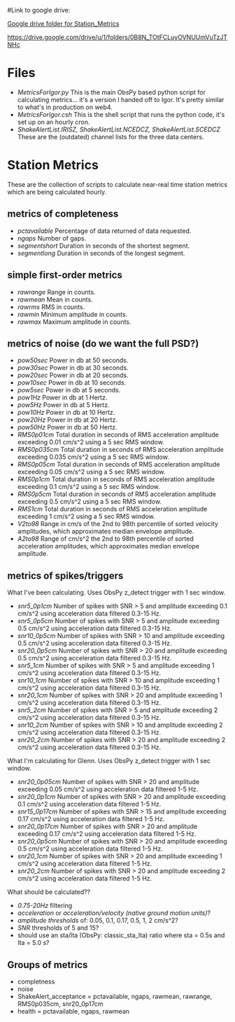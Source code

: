 
#Link to google drive:

<a href="https://drive.google.com/drive/u/1/folders/0B8N_TOtFCLuyOVNUUmVuTzJTNHc">Google drive folder for Station_Metrics</a>

https://drive.google.com/drive/u/1/folders/0B8N_TOtFCLuyOVNUUmVuTzJTNHc

# Files

- *MetricsForIgor.py*  This is the main ObsPy based python script for calculating metrics... it's a version I handed off to Igor.  It's pretty similar to what's in production on web4.
- *MetricsForIgor.csh*  This is the shell script that runs the python code, it's set up on an hourly cron.
- *ShakeAlertList.IRISZ, ShakeAlertList.NCEDCZ, ShakeAlertList.SCEDCZ* These are the (outdated) channel lists for the three data centers.

# Station Metrics

These are the collection of scripts to calculate near-real time station metrics which are being calculated hourly.

## metrics of completeness

- *pctavailable* Percentage of data returned of data requested.
- *ngaps* Number of gaps.
- *segmentshort*  Duration in seconds of the shortest segment.
- *segmentlong*  Duration in seconds of the longest segment.

## simple first-order metrics

- *rawrange*  Range in counts.
- *rawmean*  Mean in counts.
- *rawrms*  RMS in counts.
- *rawmin*  Minimum amplitude in counts.
- *rawmax*  Maximum amplitude in counts.

## metrics of noise (do we want the full PSD?)

- *pow50sec* Power in db at 50 seconds.
- *pow30sec* Power in db at 30 seconds.
- *pow20sec* Power in db at 20 seconds.
- *pow10sec* Power in db at 10 seconds.
- *pow5sec* Power in db at 5 seconds.
- *pow1Hz* Power in db at 1 Hertz.
- *pow5Hz* Power in db at 5 Hertz.
- *pow10Hz* Power in db at 10 Hertz.
- *pow20Hz* Power in db at 20 Hertz.
- *pow50Hz* Power in db at 50 Hertz.
- *RMS0p01cm* Total duration in seconds of RMS acceleration amplitude exceeding 0.01 cm/s^2 using a 5 sec RMS window.
- *RMS0p035cm* Total duration in seconds of RMS acceleration amplitude exceeding 0.035 cm/s^2 using a 5 sec RMS window.
- *RMS0p05cm* Total duration in seconds of RMS acceleration amplitude exceeding 0.05 cm/s^2 using a 5 sec RMS window.
- *RMS0p1cm* Total duration in seconds of RMS acceleration amplitude exceeding 0.1 cm/s^2 using a 5 sec RMS window.
- *RMS0p5cm* Total duration in seconds of RMS acceleration amplitude exceeding 0.5 cm/s^2 using a 5 sec RMS window.
- *RMS1cm* Total duration in seconds of RMS acceleration amplitude exceeding 1 cm/s^2 using a 5 sec RMS window.
- *V2to98* Range in cm/s of the 2nd to 98th percentile of sorted velocity amplitudes, which approximates median envelope amplitude.
- *A2to98* Range of cm/s^2 the 2nd to 98th percentile of sorted acceleration amplitudes, which approximates median envelope amplitude.

## metrics of spikes/triggers

What I've been calculating.  Uses ObsPy z_detect trigger with 1 sec window.
- *snr5_0p1cm* Number of spikes with SNR > 5 and amplitude exceeding 0.1 cm/s^2 using acceleration data filtered 0.3-15 Hz.
- *snr5_0p5cm* Number of spikes with SNR > 5 and amplitude exceeding 0.5 cm/s^2 using acceleration data filtered 0.3-15 Hz.
- *snr10_0p5cm* Number of spikes with SNR > 10 and amplitude exceeding 0.5 cm/s^2 using acceleration data filtered 0.3-15 Hz.
- *snr20_0p5cm* Number of spikes with SNR > 20 and amplitude exceeding 0.5 cm/s^2 using acceleration data filtered 0.3-15 Hz.
- *snr5_1cm* Number of spikes with SNR > 5 and amplitude exceeding 1 cm/s^2 using acceleration data filtered 0.3-15 Hz.
- *snr10_1cm* Number of spikes with SNR > 10 and amplitude exceeding 1 cm/s^2 using acceleration data filtered 0.3-15 Hz.
- *snr20_1cm* Number of spikes with SNR > 20 and amplitude exceeding 1 cm/s^2 using acceleration data filtered 0.3-15 Hz.
- *snr5_2cm* Number of spikes with SNR > 5 and amplitude exceeding 2 cm/s^2 using acceleration data filtered 0.3-15 Hz.
- *snr10_2cm* Number of spikes with SNR > 10 and amplitude exceeding 2 cm/s^2 using acceleration data filtered 0.3-15 Hz.
- *snr20_2cm* Number of spikes with SNR > 20 and amplitude exceeding 2 cm/s^2 using acceleration data filtered 0.3-15 Hz.

What I'm calculating for Glenn.  Uses ObsPy z_detect trigger with 1 sec window.
- *snr20_0p05cm* Number of spikes with SNR > 20 and amplitude exceeding 0.05 cm/s^2 using acceleration data filtered 1-5 Hz.
- *snr20_0p1cm* Number of spikes with SNR > 20 and amplitude exceeding 0.1 cm/s^2 using acceleration data filtered 1-5 Hz.
- *snr15_0p17cm* Number of spikes with SNR > 15 and amplitude exceeding 0.17 cm/s^2 using acceleration data filtered 1-5 Hz.
- *snr20_0p17cm* Number of spikes with SNR > 20 and amplitude exceeding 0.17 cm/s^2 using acceleration data filtered 1-5 Hz.
- *snr20_0p5cm* Number of spikes with SNR > 20 and amplitude exceeding 0.5 cm/s^2 using acceleration data filtered 1-5 Hz.
- *snr20_1cm* Number of spikes with SNR > 20 and amplitude exceeding 1 cm/s^2 using acceleration data filtered 1-5 Hz.
- *snr20_2cm* Number of spikes with SNR > 20 and amplitude exceeding 2 cm/s^2 using acceleration data filtered 1-5 Hz.

What should be calculated??
- *0.75-20Hz* filtering
- *acceleration* or *acceleration/velocity (native ground motion units)*?
- *amplitude thresholds* of: 0.05, 0.1, 0.17, 0.5, 1, 2 cm/s^2?
- *SNR* thresholds of 5 and 15?
- should use an sta/lta (ObsPy: classic_sta_lta) ratio where sta = 0.5s and lta = 5.0 s?

## Groups of metrics
- completness
- noise
- ShakeAlert_acceptance = pctavailable, ngaps, rawmean, rawrange, RMS0p035cm, snr20_0p17cm
- health = pctavailable, ngaps, rawmean


